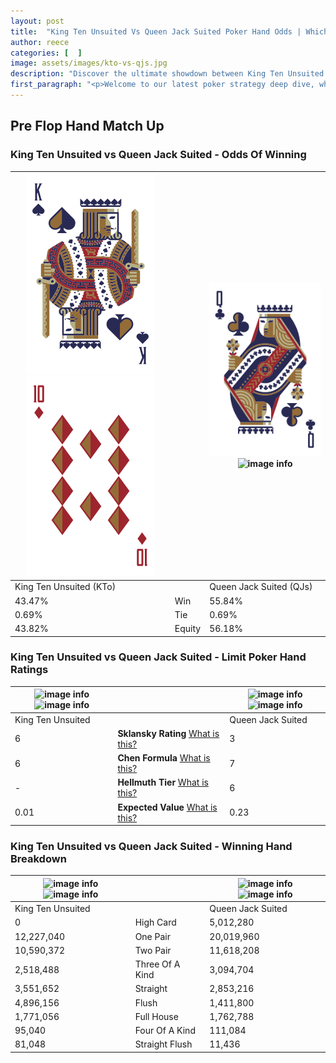 ```yaml
---
layout: post
title:  "King Ten Unsuited Vs Queen Jack Suited Poker Hand Odds | Which Is The Better Hand In Poker? A Complete Guide"
author: reece
categories: [  ]
image: assets/images/kto-vs-qjs.jpg
description: "Discover the ultimate showdown between King Ten Unsuited and Queen Jack Suited in poker! Uncover the odds, strategies, and scenarios where one hand triumphs over the other. Get ready to up your poker game with this thrilling analysis."
first_paragraph: "<p>Welcome to our latest poker strategy deep dive, where we're pitting two distinct hands against each other in a high-stakes showdown: King Ten Unsuited vs Queen Jack Suited.</p><p>In the dynamic world of poker, every decision counts, and knowing which hand holds the upper hand is key to your success at the table.</p><p>In this article, we'll dissect these two hands, explore the scenarios where one dominates the other, and equip you with the knowledge to make strategic choices that can tip the odds in your favor.</p><p>Get ready to unravel the intriguing dynamics of these poker hands and elevate your game to new heights.</p>"
---
```




[comment]: # (sp0)

## Pre Flop Hand Match Up

<div class="table hand-ratings" markdown="1"> 



### King Ten Unsuited vs Queen Jack Suited - Odds Of Winning


    
| ![image info](assets/images/hand1/k.png) ![image info](assets/images/hand1/to.png) |  | ![image info](assets/images/hand2/q.png) ![image info](assets/images/hand2/js.png) |
| -------- | -------- | -------- |
| King Ten Unsuited (KTo) |  | Queen Jack Suited (QJs) |
| 43.47% | Win | 55.84% |
| 0.69% | Tie | 0.69% |
| 43.82% | Equity | 56.18% |




[comment]: # (sp1)



### King Ten Unsuited vs Queen Jack Suited - Limit Poker Hand Ratings


    
| ![image info](https://www.riverpairs.com/assets/images/hand1/k.png) ![image info](https://www.riverpairs.com/assets/images/hand1/to.png) |  | ![image info](https://www.riverpairs.com/assets/images/hand2/q.png) ![image info](https://www.riverpairs.com/assets/images/hand2/js.png) |
| -------- | -------- | -------- |
| King Ten Unsuited |  | Queen Jack Suited |
| 6 | **Sklansky Rating** [What is this?](/sklansky-rating-explained) | 3 |
| 6 | **Chen Formula** [What is this?](/chen-formula-explained) | 7 |
| - | **Hellmuth Tier** [What is this?](/Hellmuth-tier-explained) | 6 |
| 0.01 | **Expected Value** [What is this?](/expected-value-explained) | 0.23 |




[comment]: # (sp2)



### King Ten Unsuited vs Queen Jack Suited - Winning Hand Breakdown


    
| ![image info](https://www.riverpairs.com/assets/images/hand1/k.png) ![image info](https://www.riverpairs.com/assets/images/hand1/to.png) |  | ![image info](https://www.riverpairs.com/assets/images/hand2/q.png) ![image info](https://www.riverpairs.com/assets/images/hand2/js.png) |
| -------- | -------- | -------- |
| King Ten Unsuited |  | Queen Jack Suited |
| 0 | High Card | 5,012,280 |
| 12,227,040 | One Pair | 20,019,960 |
| 10,590,372 | Two Pair | 11,618,208 |
| 2,518,488 | Three Of A Kind | 3,094,704 |
| 3,551,652 | Straight | 2,853,216 |
| 4,896,156 | Flush | 1,411,800 |
| 1,771,056 | Full House | 1,762,788 |
| 95,040 | Four Of A Kind | 111,084 |
| 81,048 | Straight Flush | 11,436 |




[comment]: # (sp3)



</div>

[comment]: # (sp4)



[comment]: # (sp5)

